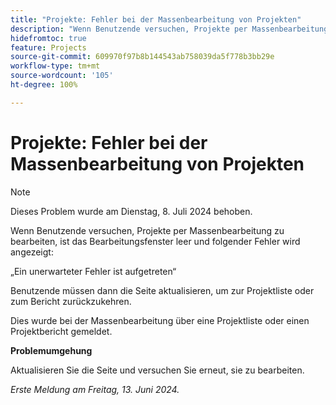 ```yaml
---
title: "Projekte: Fehler bei der Massenbearbeitung von Projekten"
description: "Wenn Benutzende versuchen, Projekte per Massenbearbeitung zu bearbeiten, ist das Bearbeitungsfenster leer und eine Fehlermeldung wird angezeigt."
hidefromtoc: true
feature: Projects
source-git-commit: 609970f97b8b144543ab758039da5f778b3bb29e
workflow-type: tm+mt
source-wordcount: '105'
ht-degree: 100%

---
```



# Projekte: Fehler bei der Massenbearbeitung von Projekten

>[!NOTE]
>
>Dieses Problem wurde am Dienstag, 8. Juli 2024 behoben.

Wenn Benutzende versuchen, Projekte per Massenbearbeitung zu bearbeiten, ist das Bearbeitungsfenster leer und folgender Fehler wird angezeigt:

„Ein unerwarteter Fehler ist aufgetreten“

Benutzende müssen dann die Seite aktualisieren, um zur Projektliste oder zum Bericht zurückzukehren.

Dies wurde bei der Massenbearbeitung über eine Projektliste oder einen Projektbericht gemeldet.

**Problemumgehung**

Aktualisieren Sie die Seite und versuchen Sie erneut, sie zu bearbeiten.

_Erste Meldung am Freitag, 13. Juni 2024._
